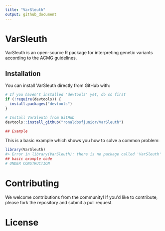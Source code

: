 ```yaml
---
title: "VarSleuth"
output: github_document
---
```


<!-- README.md is generated from README.Rmd. Please edit that file -->



# VarSleuth

<!-- badges: start -->
<!-- badges: end -->

VarSleuth is an open-source R package for interpreting genetic variants according to the ACMG guidelines. 

## Installation

You can install VarSleuth directly from GitHub with:

```r
# If you haven't installed 'devtools' yet, do so first
if (!require(devtools)) {
  install.packages("devtools")
}

# Install VarSleuth from GitHub
devtools::install_github("ronaldosfjunior/VarSleuth")

## Example
```

This is a basic example which shows you how to solve a common problem:


```r
library(VarSleuth)
#> Error in library(VarSleuth): there is no package called 'VarSleuth'
## basic example code
# UNDER CONSTRUCTION
```

# Contributing

We welcome contributions from the community! If you'd like to contribute, please fork the repository and submit a pull request.

# License

